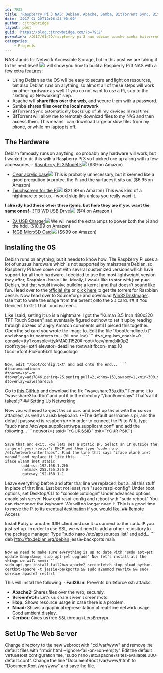 ```yaml
---
id: 7932
title: 'Raspberry Pi 3 NAS: Debian, Apache, Samba, BitTorrent Sync, BitTorrent [In-Progress]'
date: '2017-01-29T18:06:23-08:00'
author: cjtrowbridge
layout: post
guid: 'https://blog.cjtrowbridge.com/?p=7932'
permalink: /2017/01/29/raspberry-pi-3-nas-debian-apache-samba-bittorrent-sync-bittorrent-in-progress/
categories:
    - Projects
---
```


NAS stands for Network Accessible Storage, but in this post we are taking it to the next level! ![](https://blog.cjtrowbridge.com/wp-content/uploads/2016/12/raspberry-pi-3-1-1.jpg)I will show you how to build a Raspberry Pi 3 NAS with a few extra features:

- Using Debian as the OS will be easy to secure and light on resources, but also Debian runs on anything, so almost all of these steps will work on other hardware as well. If you do not want to use a Pi, skip to the "Setting up Networking" step.
- Apache will **share files over the web**, and secure them with a password.
- Samba **shares files over the local network**.
- BitTorrent Sync automatically backs up of all my devices in real time.
- BitTorrent will allow me to remotely download files to my NAS and then access them. This means I can download large or slow files from my phone, or while my laptop is off.

## The Hardware

Debian famously runs on anything, so probably any hardware will work, but I wanted to do this with a Raspberry Pi 3 so I picked one up along with a few accessories; - [Raspberry Pi 3 Model B](https://www.amazon.com/gp/product/B01CD5VC92/ref=as_li_tl?ie=UTF8&camp=1789&creative=9325&creativeASIN=B01CD5VC92&linkCode=as2&tag=cj0e0-20&linkId=e8f9e6b80e109d8018089d52e3cd2182)![](//ir-na.amazon-adsystem.com/e/ir?t=cj0e0-20&l=am2&o=1&a=B01CD5VC92) ($39 on Amazon)
- [Clear acrylic case](https://www.amazon.com/gp/product/B01CDVSBPO/ref=as_li_tl?ie=UTF8&camp=1789&creative=9325&creativeASIN=B01CDVSBPO&linkCode=as2&tag=cj0e0-20&linkId=f267ba49f31fcf01c1e2f4acbaa4b309)![](//ir-na.amazon-adsystem.com/e/ir?t=cj0e0-20&l=am2&o=1&a=B01CDVSBPO) This is probably unnecessary, but it seemed like a good precaution to protect the Pi and the surfaces it sits on. ($6.95 on Amazon)
- [Touchscreen for the Pi](https://www.amazon.com/gp/product/B01CNJVG8K/ref=as_li_tl?ie=UTF8&camp=1789&creative=9325&creativeASIN=B01CNJVG8K&linkCode=as2&tag=cj0e0-20&linkId=7e8cbc138b008c2e799bdf33d127d79f)![](//ir-na.amazon-adsystem.com/e/ir?t=cj0e0-20&l=am2&o=1&a=B01CNJVG8K) ($21.99 on Amazon) This was kind of a nightmare to set up. I would skip this unless you really want it.

**I already had these other three items, but here they are if you want the same ones!**- [2TB WD USB Drive](https://www.amazon.com/gp/product/B00D0L5BH8/ref=as_li_tl?ie=UTF8&camp=1789&creative=9325&creativeASIN=B00D0L5BH8&linkCode=as2&tag=cj0e0-20&linkId=c7ad6fb021f828b9cfb170130b208e4f)![](//ir-na.amazon-adsystem.com/e/ir?t=cj0e0-20&l=am2&o=1&a=B00D0L5BH8) ($74 on Amazon.)
- [2A USB Charger](https://www.amazon.com/gp/product/B01LCDJ7LG/ref=as_li_tl?ie=UTF8&camp=1789&creative=9325&creativeASIN=B01LCDJ7LG&linkCode=as2&tag=cj0e0-20&linkId=4b216b254f009924f27e4104540e0ce3)![](//ir-na.amazon-adsystem.com/e/ir?t=cj0e0-20&l=am2&o=1&a=B01LCDJ7LG) We will need the extra amps to power both the pi and the hdd. ($10.99 on Amazon)
- [16GB MicroSD Card](https://www.amazon.com/gp/product/B010Q57SEE/ref=as_li_tl?ie=UTF8&camp=1789&creative=9325&creativeASIN=B010Q57SEE&linkCode=as2&tag=cj0e0-20&linkId=b95e803798afbd5a0d0accc110c1972f)![](//ir-na.amazon-adsystem.com/e/ir?t=cj0e0-20&l=am2&o=1&a=B010Q57SEE) ($6.99 on Amazon)

## Installing the OS

Debian runs on anything, but it needs to know how. The Raspberry Pi uses a lot of unusual hardware which is not supported by mainstream Debian, so Raspberry Pi have come out with several customized versions which have support for all their hardware. I decided to use the most lightweight version they offer, Raspbian Jessie Lite. Ideally, I would like to star with just pure Debian, but that would involve building a kernel and that doesn't sound like fun. Head over to the [official site](https://www.raspberrypi.org/downloads/raspbian/) or [click here](magnet:?xt=urn:btih:ec72242b6fb3e082172759157096a9223e7c278d&dn=2016-11-25-raspbian-jessie-lite.zip&tr=http%3a%2f%2ftracker.raspberrypi.org%3a6969%2fannounce) to get the torrent for Raspbian Jessie. Now head over to Sourceforge and download [Win32DiskImager](https://sourceforge.net/projects/win32diskimager/). Use that to write the image from the torrent onto the SD card. ## If You Decided To Get That Touchscreen...

Like I said, setting it up is a nightmare. I got the "Kuman 3.5 Inch 480x320 TFT Touch Screen" and eventually figured out how to set it up by reading through dozens of angry Amazon comments until I pieced this together. Open the sd card you wrote the image to. Edit the file "/boot/cmdline.txt" and change its contents to... (All one line) ```
dwc_otg.lpm_enable=0 console=tty1 console=ttyAMA0,115200 root=/dev/mmcblk0p2 rootfstype=ext4 elevator=deadline rootwait fbcon=map:10 fbcon=font:ProFont6x11 logo.nologo
```

Now, edit "/boot/config.txt" and add onto the end... ```
dtparam=audio=on
dtparam=spi=on
dtoverlay=ads7846,penirq=25,penirq_pull=2,xohms=150,swapxy=1,xmin=300,ymin=700,xmax=3800,ymax=3400,pmax=255
dtoverlay=waveshare35a
```

Go to [this GitHub](https://github.com/swkim01/waveshare-dtoverlays) and download the file "waveshare35a.dtb." Rename it to "waveshare35a.dtbo" and put it in the directory "/boot/overlays" That's all it takes! ;P ## Setting Up Networking

Now you will need to eject the sd card and boot up the pi with the screen attached, as well as a usb keyboard. **The default username is pi, and the default password is raspberry.**In order to connect the Pi to Wifi, type "sudo nano /etc/wpa\_supplicant/wpa\_supplicant.conf" and add the following... ```
network={
  ssid="YOUR SSID"
  psk="YOUR PSK"
}
```

Save that and exit. Now lets set a static IP. Select an IP outside the range of your router's DHCP and then type "sudo nano /etc/network/interfaces". Find the line that says "iface wlan0 inet manual" and replace it like this... ```
iface wlan0 inet static
        address 192.168.1.200
        netmask 255.255.255.0
        gateway 192.168.1.1
```

Leave everything before and after that line we replaced, but all all this stuff in place of that line. Last but not least, run "sudo raspi-config". Under boot options, set Desktop/CLI to "console autologin" Under advanced options, enable ssh server. Now exit raspi-config and reboot with "sudo reboot." You can disconnect the keyboard. We will no longer need it. This is a good time to move the Pi to its eventual destination if you would like. ## Remote Access

Install Putty or another SSH client and use it to connect to the static IP you just set up. In order to use SSL, we will need to add another repository to the package manager. Type "sudo nano /etc/apt/sources.list" and add... ```
deb http://ftp.debian.org/debian jessie-backports main
```

Now we need to make sure everything is up to date with "sudo apt-get update &amp;&amp; sudo apt-get upgrade" Now let's install all the things we will need: ```
sudo apt-get install fail2ban apache2 screenfetch htop nload python-certbot-apache -t jessie-backports && sudo a2enmod rewrite && sudo service apache2 restart
```

This will install the following: - **Fail2Ban:** Prevents bruteforce ssh attacks.
- **Apache2:** Shares files over the web, securely.
- **Screenfetch:** Let's us share sweet screenshots.
- **Htop:** Shows resource usage in case there is a problem.
- **Nload:** Shows a graphical representation of real-time network usage. Good ambient display.
- **Certbot:** Gives us free SSL through LetsEncrypt.

## Set Up The Web Server

Change directory to the new webroot with "cd /var/www" and remove the default files with "rmdir html --ignore-fail-on-non-empty" Edit the default VirtualHost configuration file, "sudo nano /etc/apache2/sites-available/000-default.conf". Change the line "DocumentRoot /var/www/html" to "DocumentRoot /var/www" and save the file. 